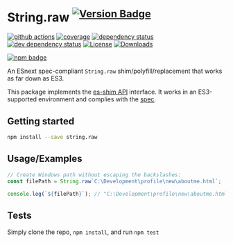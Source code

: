 # String.raw <sup>[![Version Badge][npm-version-svg]][package-url]</sup>

[![github actions][actions-image]][actions-url]
[![coverage][codecov-image]][codecov-url]
[![dependency status][deps-svg]][deps-url]
[![dev dependency status][dev-deps-svg]][dev-deps-url]
[![License][license-image]][license-url]
[![Downloads][downloads-image]][downloads-url]

[![npm badge][npm-badge-png]][package-url]

An ESnext spec-compliant `String.raw` shim/polyfill/replacement that works as far down as ES3.

This package implements the [es-shim API](https://github.com/es-shims/api) interface. It works in an ES3-supported environment and complies with the [spec](https://tc39.es/ecma262/#sec-string.raw).

## Getting started

```sh
npm install --save string.raw
```

## Usage/Examples

```js
// Create Windows path without escaping the backslashes:
const filePath = String.raw`C:\Development\profile\new\aboutme.html`;

console.log(`${filePath}`); // "C:\Development\profile\new\aboutme.html"
```

## Tests
Simply clone the repo, `npm install`, and run `npm test`

[package-url]: https://npmjs.org/package/es-shims/String.raw
[npm-version-svg]: https://versionbadg.es/es-shims/String.raw.svg
[deps-svg]: https://david-dm.org/es-shims/String.raw.svg
[deps-url]: https://david-dm.org/es-shims/String.raw
[dev-deps-svg]: https://david-dm.org/es-shims/String.raw/dev-status.svg
[dev-deps-url]: https://david-dm.org/es-shims/String.raw#info=devDependencies
[npm-badge-png]: https://nodei.co/npm/es-shims/String.raw.png?downloads=true&stars=true
[license-image]: https://img.shields.io/npm/l/es-shims/String.raw.svg
[license-url]: LICENSE
[downloads-image]: https://img.shields.io/npm/dm/es-shims/String.raw.svg
[downloads-url]: https://npm-stat.com/charts.html?package=es-shims/String.raw
[codecov-image]: https://codecov.io/gh/es-shims/String.raw/branch/main/graphs/badge.svg
[codecov-url]: https://app.codecov.io/gh/es-shims/String.raw/
[actions-image]: https://img.shields.io/endpoint?url=https://github-actions-badge-u3jn4tfpocch.runkit.sh/es-shims/String.raw
[actions-url]: https://github.com/es-shims/String.raw/actions
